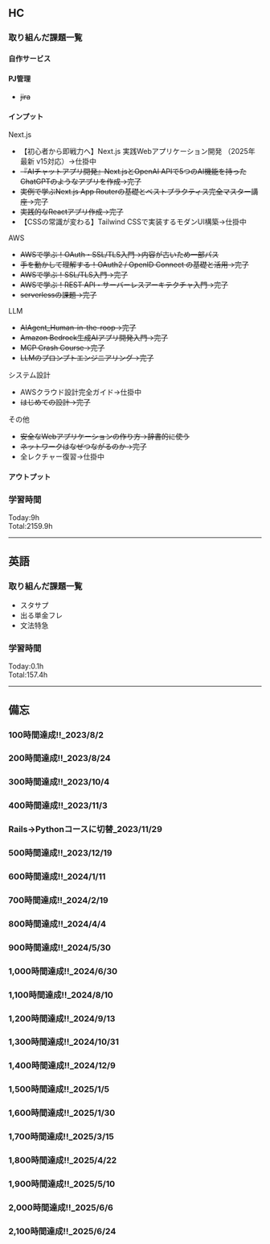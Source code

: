 ## HC
### 取り組んだ課題一覧
#### 自作サービス
#### PJ管理

- ~~jira~~

#### インプット

Next.js

- 【初心者から即戦力へ】Next.js 実践Webアプリケーション開発 （2025年最新 v15対応）→仕掛中
- ~~『AIチャットアプリ開発』Next.jsとOpenAI APIで5つのAI機能を持ったChatGPTのようなアプリを作成→完了~~
- ~~実例で学ぶNext.js App Routerの基礎とベストプラクティス完全マスター講座→完了~~
- ~~実践的なReactアプリ作成→完了~~
- 【CSSの常識が変わる】Tailwind CSSで実装するモダンUI構築→仕掛中

AWS

- ~~AWSで学ぶ！OAuth・SSL/TLS入門→内容が古いため一部パス~~
- ~~手を動かして理解する！OAuth2 / OpenID Connect の基礎と活用→完了~~
- ~~AWSで学ぶ！SSL/TLS入門→完了~~
- ~~AWSで学ぶ！REST API・サーバーレスアーキテクチャ入門→完了~~
- ~~serverlessの課題→完了~~

LLM

- ~~AIAgent_Human-in-the-roop→完了~~
- ~~Amazon Bedrock生成AIアプリ開発入門→完了~~
- ~~MCP Crash Course→完了~~
- ~~LLMのプロンプトエンジニアリング→完了~~

システム設計
- AWSクラウド設計完全ガイド→仕掛中
- ~~はじめての設計→完了~~

その他

- ~~安全なWebアプリケーションの作り方→辞書的に使う~~
- ~~ネットワークはなぜつながるのか→完了~~
- 全レクチャー復習→仕掛中

#### アウトプット


### 学習時間
Today:9h<br>
Total:2159.9h

------------------------------------------
## 英語
### 取り組んだ課題一覧
- スタサプ
- 出る単金フレ
- 文法特急

### 学習時間
Today:0.1h<br>
Total:157.4h

------------------------------------------
## 備忘
### 100時間達成!!_2023/8/2
### 200時間達成!!_2023/8/24
### 300時間達成!!_2023/10/4
### 400時間達成!!_2023/11/3
### Rails→Pythonコースに切替_2023/11/29
### 500時間達成!!_2023/12/19
### 600時間達成!!_2024/1/11
### 700時間達成!!_2024/2/19
### 800時間達成!!_2024/4/4
### 900時間達成!!_2024/5/30
### 1,000時間達成!!_2024/6/30
### 1,100時間達成!!_2024/8/10
### 1,200時間達成!!_2024/9/13
### 1,300時間達成!!_2024/10/31
### 1,400時間達成!!_2024/12/9
### 1,500時間達成!!_2025/1/5
### 1,600時間達成!!_2025/1/30
### 1,700時間達成!!_2025/3/15
### 1,800時間達成!!_2025/4/22
### 1,900時間達成!!_2025/5/10
### 2,000時間達成!!_2025/6/6
### 2,100時間達成!!_2025/6/24